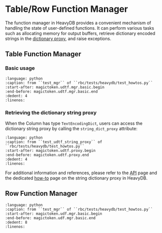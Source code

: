# Table/Row Function Manager

The function manager in HeavyDB provides a convenient mechanism of handling the
state of user-defined functions. It can perform various tasks such as
allocating memory for output buffers, retrieve dictionary encoded strings in
the [dictionary proxy](string-dict-proxy), and raise exceptions.

## Table Function Manager

### Basic usage

```{literalinclude} ../../rbc/tests/heavydb/test_howtos.py
:language: python
:caption: from ``test_mgr`` of ``rbc/tests/heavydb/test_howtos.py``
:start-after: magictoken.udtf.mgr.basic.begin
:end-before: magictoken.udtf.mgr.basic.end
:dedent: 4
:linenos:
```

### Retrieving the dictionary string proxy

When the Column has type `TextEncodingDict`, users can access the dictionary
string proxy by calling the `string_dict_proxy` attribute:

```{literalinclude} ../../rbc/tests/heavydb/test_howtos.py
:language: python
:caption: from ``test_udtf_string_proxy`` of ``rbc/tests/heavydb/test_howtos.py``
:start-after: magictoken.udtf.proxy.begin
:end-before: magictoken.udtf.proxy.end
:dedent: 4
:linenos:
```

For additional information and references, please refer to the [API](API) page
and the dedicated [how-to](string-dict-proxy) page on the string dictionary
proxy in HeavyDB.

## Row Function Manager

```{literalinclude} ../../rbc/tests/heavydb/test_howtos.py
:language: python
:caption: from ``test_mgr`` of ``rbc/tests/heavydb/test_howtos.py``
:start-after: magictoken.udf.mgr.basic.begin
:end-before: magictoken.udf.mgr.basic.end
:dedent: 8
:linenos:
```